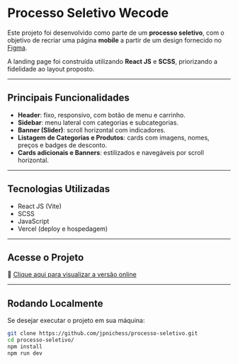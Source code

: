 # Processo Seletivo Wecode  

Este projeto foi desenvolvido como parte de um **processo seletivo**, com o objetivo de recriar uma página **mobile** a partir de um design fornecido no [Figma](https://www.figma.com/design/lAAailSNvI7cZQAllaYOgh/-Wecode--Vaga-Est%C3%A1gio-Desenvolvedor?node-id=0-1&p=f&t=T0FVwBVC99PNxQYw-0).  

A landing page foi construída utilizando **React JS** e **SCSS**, priorizando a fidelidade ao layout proposto.  

---

## Principais Funcionalidades
- **Header**: fixo, responsivo, com botão de menu e carrinho.  
- **Sidebar**: menu lateral com categorias e subcategorias.  
- **Banner (Slider)**: scroll horizontal com indicadores.  
- **Listagem de Categorias e Produtos**: cards com imagens, nomes, preços e badges de desconto.  
- **Cards adicionais e Banners**: estilizados e navegáveis por scroll horizontal.  

---

## Tecnologias Utilizadas
- React JS (Vite)  
- SCSS  
- JavaScript  
- Vercel (deploy e hospedagem)  

---

## Acesse o Projeto
🔗 [Clique aqui para visualizar a versão online](https://processo-seletivo-red.vercel.app/)  

---

## Rodando Localmente
Se desejar executar o projeto em sua máquina:  

```bash
git clone https://github.com/jpnichess/processo-seletivo.git
cd processo-seletivo/
npm install
npm run dev
